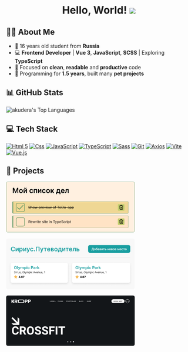<h1 align="center">
Hello, World! <img src="https://media.tenor.com/Joer8rXW-v8AAAAj/neko-cat.gif" width="40" />
</h1>

## 🙋‍♂️ About Me

- 📆 16 years old student from **Russia**
- 💻 **Frontend Developer** | **Vue 3**, **JavaScript**, **SCSS** | Exploring **TypeScript**
- 🎯 Focused on **clean**, **readable** and **productive** code
- 🚀 Programming for **1.5 years**, built many **pet projects**

## 📊 GitHub Stats

![akudera's Top Languages](https://github-readme-stats.vercel.app/api/top-langs/?username=akudera&theme=calm&show_icons=true&hide_border=true&layout=compact)

## 💻 Tech Stack

<div>
  <a href="https://developer.mozilla.org/en-US/docs/Web/HTML" title="HTML" target="_blank" rel="noopener noreferrer"><img src="https://img.shields.io/badge/HTML5-E34F26?logo=html5&logoColor=fff&style=for-the-badge" alt="Html 5"/></a>
  <a href="https://developer.mozilla.org/en-US/docs/Web/CSS" title="CSS" target="_blank" rel="noopener noreferrer"><img src="https://img.shields.io/badge/CSS3-1572B6?logo=css3&logoColor=fff&style=for-the-badge" alt="Css"/></a>
  <a href="https://developer.mozilla.org/ru/docs/Web/JavaScript" title="JavaScript" target="_blank" rel="noopener noreferrer"><img src="https://img.shields.io/badge/JavaScript-F7DF1E?logo=javascript&logoColor=000&style=for-the-badge" alt="JavaScript" /></a>
  <a href="https://www.typescriptlang.org/" title="TypeScript" target="_blank" rel="noopener noreferrer"><img src="https://img.shields.io/badge/TypeScript-3178C6?logo=typescript&logoColor=fff&style=for-the-badge" alt="TypeScript" /></a>
  <a href="https://sass-lang.com/" title="Sass" target="_blank" rel="noopener noreferrer"><img src="https://img.shields.io/badge/SCSS-CC6699?logo=sass&logoColor=fff&style=for-the-badge" alt="Sass" /></a>
  <a href="https://git-scm.com/" title="Git" target="_blank" rel="noopener noreferrer"><img src="https://img.shields.io/badge/Git-F05032?logo=git&logoColor=fff&style=for-the-badge" alt="Git"/></a>
  <a href="https://axios-http.com/" title="Axios" target="_blank" rel="noopener noreferrer"><img src="https://img.shields.io/badge/Axios-5A29E4?logo=axios&logoColor=fff&style=for-the-badge" alt="Axios"/></a>
  <a href="https://vite.dev/" title="Vite" target="_blank" rel="noopener noreferrer"><img src="https://img.shields.io/badge/Vite-646CFF?logo=vite&logoColor=fff&style=for-the-badge" alt="Vite"/></a>
  <a href="https://vuejs.org/" title="Vue.js" target="_blank" rel="noopener noreferrer"><img src="https://img.shields.io/badge/Vue.js-4FC08D?logo=vue.js&logoColor=fff&style=for-the-badge" alt="Vue.js"/></a>
</div>

## 🚀 Projects

<a href="https://github.com/akudera/To-Do" title="ToDo" target="_blank" rel="noopener noreferrer"><img src="https://github.com/akudera/To-Do/blob/main/Preview.png?raw=true" alt="ToDo app" width="350"/></a>

<a href="https://github.com/akudera/Sirius.Travel" title="Sirius.Travel" target="_blank" rel="noopener noreferrer"><img src="https://github.com/akudera/Sirius.Travel/blob/main/Preview-mini.png?raw=true" alt="Sirius.Travel" width="350"/></a>

<a href="https://github.com/akudera/Kropp-Fitness" title="Kropp-Fitness" target="_blank" rel="noopener noreferrer"><img src="https://github.com/akudera/Kropp-Fitness/blob/main/Preview-mini.png?raw=true" alt="Kropp-Fitness app" width="350"/></a>
